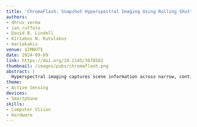 ```yaml
---
title: 'ChromaFlash: Snapshot Hyperspectral Imaging Using Rolling Shutter Cameras'
authors: 
- dhruv_verma
- ian_ruffolo
- David B. Lindell
- Kiriakos N. Kutulakos
- mariakakis
venue: $IMWUT$
date: 2024-09-09
link: https://doi.org/10.1145/3678582
thumbnail: /images/pubs/chromaflash.png
abstract: |
  Hyperspectral imaging captures scene information across narrow, contiguous bands of the electromagnetic spectrum. Despite its proven utility in industrial and biomedical applications, its ubiquity has been limited by bulky form factors, slow capture times, and prohibitive costs. In this work, we propose a generalized approach to snapshot hyperspectral imaging that only requires a standard rolling shutter camera and wavelength-adjustable lighting. The crux of this approach entails using the rolling shutter as a spatiotemporal mask, varying incoming light quicker than the camera's frame rate in order for the captured image to contain rows of pixels illuminated at different wavelengths. An image reconstruction pipeline then converts this coded image into a complete hyperspectral image using sparse optimization. We demonstrate the feasibility of this approach by deploying a low-cost system called ChromaFlash, which uses a smartphone's camera for image acquisition and a series of LEDs to change the scene's illumination. We evaluated ChromaFlash through simulations on two public hyperspectral datasets and assessed its spatial and spectral accuracy across various system parameters. We also tested the real-world performance of our prototype by capturing diverse scenes under varied ambient lighting conditions. In both experiments, ChromaFlash outperformed state-of-the-art techniques that use deep learning to convert RGB images into hyperspectral ones, achieving snapshot performance not demonstrated by prior attempts at accessible hyperspectral imaging.
theme:
- Active Sensing
devices:
- Smartphone
skills:
- Computer Vision
- Hardware
---
```

